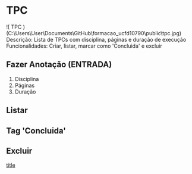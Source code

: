 # TPC
![ TPC )(C:\Users\User\Documents\GitHub\formacao_ucfd10790\public\tpc.jpg)
Descrição: Lista de TPCs com disciplina, páginas e duração de execução
Funcionalidades: Criar, listar, marcar como 'Concluida' e excluir
## Fazer Anotação (ENTRADA)
1. Disciplina
2. Páginas
3. Duração
## Listar
## Tag 'Concluida'
## Excluir
[title](https://formacaoucfd10790-git-main-andrecastanheira3373.vercel.app/)

